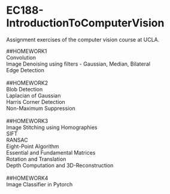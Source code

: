 # EC188-IntroductionToComputerVision

Assignment exercises of the computer vision course at UCLA.

##HOMEWORK1<br />
Convolution<br />
Image Denoising using filters - Gaussian, Median, Bilateral<br />
Edge Detection<br />
<br />
##HOMEWORK2<br />
Blob Detection<br />
Laplacian of Gaussian<br />
Harris Corner Detection<br />
Non-Maximum Suppression<br />
<br />
##HOMEWORK3<br />
Image Stitching using Homographies<br />
SIFT<br />
RANSAC<br />
Eight-Point Algorithm<br />
Essential and Fundamental Matrices<br />
Rotation and Translation<br />
Depth Computation and 3D-Reconstruction<br />
<br />
##HOMEWORK4<br />
Image Classifier in Pytorch<br />
